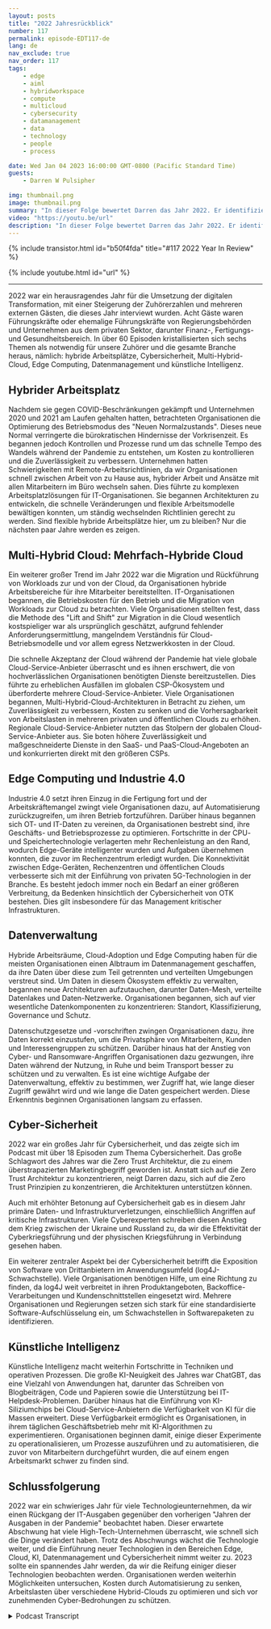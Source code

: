 ```yaml
---
layout: posts
title: "2022 Jahresrückblick"
number: 117
permalink: episode-EDT117-de
lang: de
nav_exclude: true
nav_order: 117
tags:
    - edge
    - aiml
    - hybridworkspace
    - compute
    - multicloud
    - cybersecurity
    - datamanagement
    - data
    - technology
    - people
    - process

date: Wed Jan 04 2023 16:00:00 GMT-0800 (Pacific Standard Time)
guests:
    - Darren W Pulsipher

img: thumbnail.png
image: thumbnail.png
summary: "In dieser Folge bewertet Darren das Jahr 2022. Er identifiziert die am meisten besprochenen Themen im Podcast in 2022, darunter Datenmanagement, Künstliche Intelligenz, Cybersicherheit, Edge Computing und hybride Arbeitsplätze."
video: "https://youtu.be/url"
description: "In dieser Folge bewertet Darren das Jahr 2022. Er identifiziert die am meisten besprochenen Themen im Podcast in 2022, darunter Datenmanagement, Künstliche Intelligenz, Cybersicherheit, Edge Computing und hybride Arbeitsplätze."
---
```


<div>
{% include transistor.html id="b50f4fda" title="#117 2022 Year In Review" %}

{% include youtube.html id="url" %}
</div>

---

2022 war ein herausragendes Jahr für die Umsetzung der digitalen Transformation, mit einer Steigerung der Zuhörerzahlen und mehreren externen Gästen, die dieses Jahr interviewt wurden. Acht Gäste waren Führungskräfte oder ehemalige Führungskräfte von Regierungsbehörden und Unternehmen aus dem privaten Sektor, darunter Finanz-, Fertigungs- und Gesundheitsbereich. In über 60 Episoden kristallisierten sich sechs Themen als notwendig für unsere Zuhörer und die gesamte Branche heraus, nämlich: hybride Arbeitsplätze, Cybersicherheit, Multi-Hybrid-Cloud, Edge Computing, Datenmanagement und künstliche Intelligenz.

## Hybrider Arbeitsplatz

Nachdem sie gegen COVID-Beschränkungen gekämpft und Unternehmen 2020 und 2021 am Laufen gehalten hatten, betrachteten Organisationen die Optimierung des Betriebsmodus des "Neuen Normalzustands". Dieses neue Normal verringerte die bürokratischen Hindernisse der Vorkrisenzeit. Es begannen jedoch Kontrollen und Prozesse rund um das schnelle Tempo des Wandels während der Pandemie zu entstehen, um Kosten zu kontrollieren und die Zuverlässigkeit zu verbessern. Unternehmen hatten Schwierigkeiten mit Remote-Arbeitsrichtlinien, da wir Organisationen schnell zwischen Arbeit von zu Hause aus, hybrider Arbeit und Ansätze mit allen Mitarbeitern im Büro wechseln sahen. Dies führte zu komplexen Arbeitsplatzlösungen für IT-Organisationen. Sie begannen Architekturen zu entwickeln, die schnelle Veränderungen und flexible Arbeitsmodelle bewältigen konnten, um ständig wechselnden Richtlinien gerecht zu werden. Sind flexible hybride Arbeitsplätze hier, um zu bleiben? Nur die nächsten paar Jahre werden es zeigen.

## Multi-Hybrid Cloud: Mehrfach-Hybride Cloud

Ein weiterer großer Trend im Jahr 2022 war die Migration und Rückführung von Workloads zur und von der Cloud, da Organisationen hybride Arbeitsbereiche für ihre Mitarbeiter bereitstellten. IT-Organisationen begannen, die Betriebskosten für den Betrieb und die Migration von Workloads zur Cloud zu betrachten. Viele Organisationen stellten fest, dass die Methode des "Lift and Shift" zur Migration in die Cloud wesentlich kostspieliger war als ursprünglich geschätzt, aufgrund fehlender Anforderungsermittlung, mangelndem Verständnis für Cloud-Betriebsmodelle und vor allem egress Netzwerkkosten in der Cloud.

Die schnelle Akzeptanz der Cloud während der Pandemie hat viele globale Cloud-Service-Anbieter überrascht und es ihnen erschwert, die von hochverlässlichen Organisationen benötigten Dienste bereitzustellen. Dies führte zu erheblichen Ausfällen im globalen CSP-Ökosystem und überforderte mehrere Cloud-Service-Anbieter. Viele Organisationen begannen, Multi-Hybrid-Cloud-Architekturen in Betracht zu ziehen, um Zuverlässigkeit zu verbessern, Kosten zu senken und die Vorhersagbarkeit von Arbeitslasten in mehreren privaten und öffentlichen Clouds zu erhöhen. Regionale Cloud-Service-Anbieter nutzten das Stolpern der globalen Cloud-Service-Anbieter aus. Sie boten höhere Zuverlässigkeit und maßgeschneiderte Dienste in den SaaS- und PaaS-Cloud-Angeboten an und konkurrierten direkt mit den größeren CSPs.

## Edge Computing und Industrie 4.0

Industrie 4.0 setzt ihren Einzug in die Fertigung fort und der Arbeitskräftemangel zwingt viele Organisationen dazu, auf Automatisierung zurückzugreifen, um ihren Betrieb fortzuführen. Darüber hinaus begannen sich OT- und IT-Daten zu vereinen, da Organisationen bestrebt sind, ihre Geschäfts- und Betriebsprozesse zu optimieren. Fortschritte in der CPU- und Speichertechnologie verlagerten mehr Rechenleistung an den Rand, wodurch Edge-Geräte intelligenter wurden und Aufgaben übernehmen konnten, die zuvor im Rechenzentrum erledigt wurden. Die Konnektivität zwischen Edge-Geräten, Rechenzentren und öffentlichen Clouds verbesserte sich mit der Einführung von privaten 5G-Technologien in der Branche. Es besteht jedoch immer noch ein Bedarf an einer größeren Verbreitung, da Bedenken hinsichtlich der Cybersicherheit von OTK bestehen. Dies gilt insbesondere für das Management kritischer Infrastrukturen.

## Datenverwaltung

Hybride Arbeitsräume, Cloud-Adoption und Edge Computing haben für die meisten Organisationen einen Albtraum im Datenmanagement geschaffen, da ihre Daten über diese zum Teil getrennten und verteilten Umgebungen verstreut sind. Um Daten in diesem Ökosystem effektiv zu verwalten, begannen neue Architekturen aufzutauchen, darunter Daten-Mesh, verteilte Datenlakes und Daten-Netzwerke. Organisationen begannen, sich auf vier wesentliche Datenkomponenten zu konzentrieren: Standort, Klassifizierung, Governance und Schutz.

Datenschutzgesetze und -vorschriften zwingen Organisationen dazu, ihre Daten korrekt einzustufen, um die Privatsphäre von Mitarbeitern, Kunden und Interessengruppen zu schützen. Darüber hinaus hat der Anstieg von Cyber- und Ransomware-Angriffen Organisationen dazu gezwungen, ihre Daten während der Nutzung, in Ruhe und beim Transport besser zu schützen und zu verwalten. Es ist eine wichtige Aufgabe der Datenverwaltung, effektiv zu bestimmen, wer Zugriff hat, wie lange dieser Zugriff gewährt wird und wie lange die Daten gespeichert werden. Diese Erkenntnis beginnen Organisationen langsam zu erfassen.

## Cyber-Sicherheit

2022 war ein großes Jahr für Cybersicherheit, und das zeigte sich im Podcast mit über 18 Episoden zum Thema Cybersicherheit. Das große Schlagwort des Jahres war die Zero Trust Architektur, die zu einem überstrapazierten Marketingbegriff geworden ist. Anstatt sich auf die Zero Trust Architektur zu konzentrieren, neigt Darren dazu, sich auf die Zero Trust Prinzipien zu konzentrieren, die Architekturen unterstützen können.

Auch mit erhöhter Betonung auf Cybersicherheit gab es in diesem Jahr primäre Daten- und Infrastrukturverletzungen, einschließlich Angriffen auf kritische Infrastrukturen. Viele Cyberexperten schreiben diesen Anstieg dem Krieg zwischen der Ukraine und Russland zu, da wir die Effektivität der Cyberkriegsführung und der physischen Kriegsführung in Verbindung gesehen haben.

Ein weiterer zentraler Aspekt bei der Cybersicherheit betrifft die Exposition von Software von Drittanbietern im Anwendungsumfeld (log4J-Schwachstelle). Viele Organisationen benötigen Hilfe, um eine Richtung zu finden, da log4J weit verbreitet in ihren Produktangeboten, Backoffice-Verarbeitungen und Kundenschnittstellen eingesetzt wird. Mehrere Organisationen und Regierungen setzen sich stark für eine standardisierte Software-Aufschlüsselung ein, um Schwachstellen in Softwarepaketen zu identifizieren.

## Künstliche Intelligenz

Künstliche Intelligenz macht weiterhin Fortschritte in Techniken und operativen Prozessen. Die große KI-Neuigkeit des Jahres war ChatGBT, das eine Vielzahl von Anwendungen hat, darunter das Schreiben von Blogbeiträgen, Code und Papieren sowie die Unterstützung bei IT-Helpdesk-Problemen. Darüber hinaus hat die Einführung von KI-Siliziumchips bei Cloud-Service-Anbietern die Verfügbarkeit von KI für die Massen erweitert. Diese Verfügbarkeit ermöglicht es Organisationen, in ihrem täglichen Geschäftsbetrieb mehr mit KI-Algorithmen zu experimentieren. Organisationen beginnen damit, einige dieser Experimente zu operationalisieren, um Prozesse auszuführen und zu automatisieren, die zuvor von Mitarbeitern durchgeführt wurden, die auf einem engen Arbeitsmarkt schwer zu finden sind.

## Schlussfolgerung

2022 war ein schwieriges Jahr für viele Technologieunternehmen, da wir einen Rückgang der IT-Ausgaben gegenüber den vorherigen "Jahren der Ausgaben in der Pandemie" beobachtet haben. Dieser erwartete Abschwung hat viele High-Tech-Unternehmen überrascht, wie schnell sich die Dinge verändert haben. Trotz des Abschwungs wächst die Technologie weiter, und die Einführung neuer Technologien in den Bereichen Edge, Cloud, KI, Datenmanagement und Cybersicherheit nimmt weiter zu. 2023 sollte ein spannendes Jahr werden, da wir die Reifung einiger dieser Technologien beobachten werden. Organisationen werden weiterhin Möglichkeiten untersuchen, Kosten durch Automatisierung zu senken, Arbeitslasten über verschiedene Hybrid-Clouds zu optimieren und sich vor zunehmenden Cyber-Bedrohungen zu schützen.



<details>
<summary> Podcast Transcript </summary>

<p></p>

</details>
